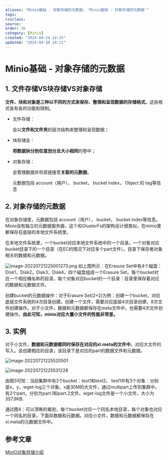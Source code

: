 ```yaml
---
aliases: "Minio基础 - 对象存储的元数据, 'Minio基础 - 对象存储的元数据'"
tags: 
cssclass:
source:
order: 30
category: [Minio]
created: "2024-04-24 14:35"
updated: "2024-04-30 14:11"
---
```


# Minio基础 - 对象存储的元数据

## 1. 文件存储VS块存储VS对象存储

**文件、块和对象是三种以不同的方式来保存、整理和呈现数据的存储格式**。这些格式各有各的功能和限制。

- 文件存储：

  会以**文件和文件夹**的层次结构来整理和呈现数据；

- 块存储会：

  **将数据拆分到任意划分且大小相同**的卷中；

- 对象存储：

  会管理数据并将其链接至**关联的元数据**。

  元数据包括 account（用户）， bucket， bucket index， Object 的 tag等信息

## 2. 对象存储的元数据

在对象存储里，元数据包括 account（用户）， bucket， bucket index等信息。Minio没有独立的元数据服务器，这个和GlusterFs的架构设计很类似，在minio里都保存在底层的本地文件系统里。

在本地文件系统里，一个bucket对应本地文件系统中的一个目录。一个对象对应bucket目录下的一个目录（在EC的情况下对应多个part文件）。目录下保存者对象相关的数据和元数据。


![image-20220721225001273.png](https://cdn.jsdelivr.net/gh/MrJackC/PicGoImages/other/202404301410147.png)
如上图所示：在Erasure Set中有4个磁盘：Disk1，Disk2，Disk3，Disk4，四个磁盘组成一个Erasure Set。每个bucket对应一个相应桶名称的目录，每个对象对应bucket的一个目录：目录里保存着对应的数据和元数据文件。

创建bucket的元数据操作：对于Erasure Set(2+2)为例：创建一个bucket，对应底层文件系统的4次目录创建。创建一个文件，需要对应底层4次目录创建，8次文件创建操作。对于小文件，数据和元数据都保存在meta文件中，也需要4次文件创建操作。**由此可知，minio对应大量小文件的性能非常差。**

## 3. 实例

对于小文件，**数据和元数据都同时保存在对应的xl.meta的文件中**。对应大文件的写入，会创建相应的目录，该目录下是对应的part的数据文件和元数据。

![image-20220721225520501](https://cdn.jsdelivr.net/gh/MrJackC/PicGoImages/other/202404301410192.png)

![image-20220721225531228](https://cdn.jsdelivr.net/gh/MrJackC/PicGoImages/other/202404301410219.png)

由图3可知：当前集群中有2个bucket：test1和test2。 test1中有3个对象：分别是x，y，wget-log三个对象。x是30M的大文件，通过multipart上传到集群中，有2个part，分别为part.1和part.2文件。wget-log文件是一个小文件，大小为357.9KB.

通过图4：可以清晰的看到，每个bucket对应一个同名本地目录，每个对象也对应一个同名的目录，下面存数据和元数据。对应小文件，数据和元数据都保存在 xl.meta的元数据文件中。

## 参考文章

[MinIO对象存储介绍](https://zhuanlan.zhihu.com/p/374939519)

